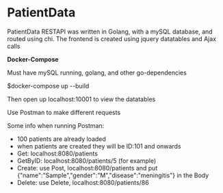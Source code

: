 # **PatientData**

PatientData RESTAPI was written in Golang, with a mySQL database, and routed using chi. The frontend is created using jquery datatables and Ajax calls

**Docker-Compose**

Must have mySQL running, golang, and other go-dependencies

$docker-compose up --build

Then open up localhost:10001 to view the datatables

Use Postman to make different requests

Some info when running Postman:
- 100 patients are already loaded
- when patients are created they will be ID:101 and onwards
- Get: localhost:8080/patients
- GetByID: localhost:8080/patients/5 (for example)
- Create: use Post, localhost:8080/patients and put {"name":"Sample","gender":"M","disease":"meningitis"} in the Body
- Delete: use Delete, localhost:8080/patients/86